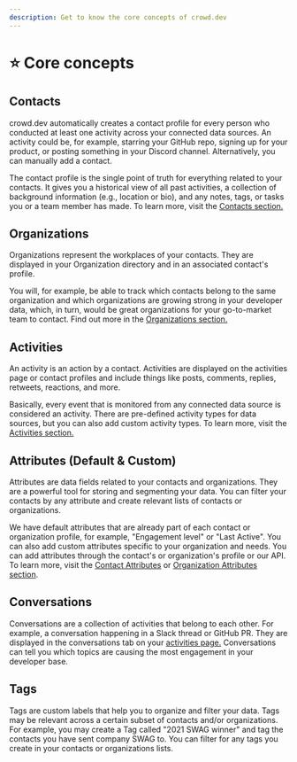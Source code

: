 ```yaml
---
description: Get to know the core concepts of crowd.dev
---
```


# ⭐ Core concepts

## Contacts

crowd.dev automatically creates a contact profile for every person who conducted at least one activity across your connected data sources. An activity could be, for example, starring your GitHub repo, signing up for your product, or posting something in your Discord channel. Alternatively, you can manually add a contact.&#x20;

The contact profile is the single point of truth for everything related to your contacts. It gives you a historical view of all past activities, a collection of background information (e.g., location or bio), and any notes, tags, or tasks you or a team member has made. To learn more, visit the [Contacts section.](../guides/contacts/)

## Organizations

Organizations represent the workplaces of your contacts. They are displayed in your Organization directory and in an associated contact's profile.&#x20;

You will, for example, be able to track which contacts belong to the same organization and which organizations are growing strong in your developer data, which, in turn, would be great organizations for your go-to-market team to contact. Find out more in the [Organizations section.](../guides/organizations/)

## Activities

An activity is an action by a contact. Activities are displayed on the activities page or contact profiles and include things like posts, comments, replies, retweets, reactions, and more.&#x20;

Basically, every event that is monitored from any connected data source is considered an activity. There are pre-defined activity types for data sources, but you can also add custom activity types. To learn more, visit the [Activities section.](../guides/activities/)

## Attributes (Default & Custom)

Attributes are data fields related to your contacts and organizations. They are a powerful tool for storing and segmenting your data. You can filter your contacts by any attribute and create relevant lists of contacts or organizations.&#x20;

We have default attributes that are already part of each contact or organization profile, for example, "Engagement level" or "Last Active". You can also add custom attributes specific to your organization and needs. You can add attributes through the contact's or organization's profile or our API. To learn more, visit the [Contact Attributes](../guides/contacts/contact-attributes-and-identities.md) or [Organization Attributes section](../guides/organizations/organization-attributes-and-identities.md).&#x20;

## Conversations

Conversations are a collection of activities that belong to each other. For example, a conversation happening in a Slack thread or GitHub PR. They are displayed in the conversations tab on your [activities page.](https://app.crowd.dev/activities) Conversations can tell you which topics are causing the most engagement in your developer base.&#x20;

## Tags

Tags are custom labels that help you to organize and filter your data. Tags may be relevant across a certain subset of contacts and/or organizations. For example, you may create a Tag called "2021 SWAG winner" and tag the contacts you have sent company SWAG to. You can filter for any tags you create in your contacts or organizations lists.&#x20;


